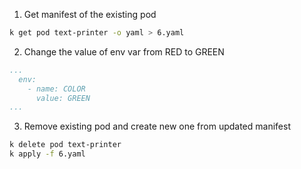 1. Get manifest of the existing pod

```bash
k get pod text-printer -o yaml > 6.yaml
```

2. Change the value of env var from RED to GREEN

```yaml
...
  env:
    - name: COLOR
      value: GREEN
...
```

3. Remove existing pod and create new one from updated manifest

```bash
k delete pod text-printer
k apply -f 6.yaml
```
